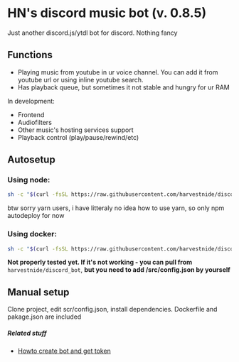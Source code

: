 # HN's discord music bot (v. 0.8.5)
Just another discord.js/ytdl bot for discord. Nothing fancy

## Functions
- Playing music from youtube in ur voice channel. You can add it from youtube url or using inline youtube search.
- Has playback queue, but sometimes it not stable and hungry for ur RAM

In development:
- Frontend
- Audiofilters
- Other music's hosting services support
- Playback control (play/pause/rewind/etc)

## Autosetup

### Using node:
```bash
sh -c "$(curl -fsSL https://raw.githubusercontent.com/harvestnide/discord_music_bot/master/setup_node.sh)"
```

btw sorry yarn users, i have litteraly no idea how to use yarn, so only npm autodeploy for now
### Using docker:
```bash
sh -c "$(curl -fsSL https://raw.githubusercontent.com/harvestnide/discord_music_bot/master/setup_docker.sh)"
```

__Not properly tested yet. If it's not working - you can pull from__ `harvestnide/discord_bot`, __but you need to add /src/config.json by yourself__


## Manual setup ##
Clone project, edit scr/config.json, install dependencies. Dockerfile and pakage.json are included

##### Related stuff #####
- [Howto create bot and get token](https://github.com/reactiflux/discord-irc/wiki/Creating-a-discord-bot-&-getting-a-token)
